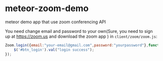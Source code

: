 # meteor-zoom-demo
meteor demo app that use zoom conferencing API

You need change email and password to your own(Sure, you need to sign up at https://zoom.us and download the zoom app ) in `client/zoom/zoom.js`:
```javascript
Zoom.login({email:"your-email@gmail.com",password:"yourpassword"},function(result){
    $('#btn_login').val("login success");
});
```
